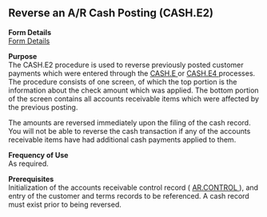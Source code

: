 ##  Reverse an A/R Cash Posting (CASH.E2)

<PageHeader />

**Form Details**  
[ Form Details ](CASH-E2-1/README.md)   

**Purpose**  
The CASH.E2 procedure is used to reverse previously posted customer payments which were entered through the [ CASH.E ](../CASH-E/README.md) or [ CASH.E4 ](CASH-E4/README.md) processes. The procedure consists of one screen, of which the top portion is the information about the check amount which was applied. The bottom portion of the screen contains all accounts receivable items which were affected by the previous posting.   
  
The amounts are reversed immediately upon the filing of the cash record. You
will not be able to reverse the cash transaction if any of the accounts
receivable items have had additional cash payments applied to them.

**Frequency of Use**  
As required.

**Prerequisites**  
Initialization of the accounts receivable control record ( [ AR.CONTROL ](../AR-CONTROL/README.md) ), and entry of the customer and terms records to be referenced. A cash record must exist prior to being reversed. 

<badge text= "Version 8.10.57" vertical="middle" />

<PageFooter />